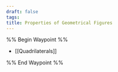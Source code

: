 ```yaml
---
draft: false
tags:
title: Properties of Geometrical Figures
---
```

%% Begin Waypoint %%
- [[Quadrilaterals]]

%% End Waypoint %%
